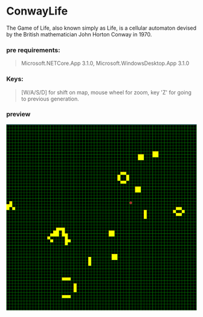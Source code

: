 # ConwayLife
The Game of Life, also known simply as Life, is a cellular automaton devised by the British mathematician John Horton Conway in 1970.
### pre requirements: 
> Microsoft.NETCore.App 3.1.0, Microsoft.WindowsDesktop.App 3.1.0
### Keys:
> [W/A/S/D] for shift on map, mouse wheel for zoom, key 'Z' for going to previous generation.
### preview
![preview](./preview.png)
